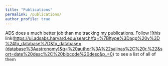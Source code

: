 ```yaml
---
title: "Publications"
permalink: /publications/
author_profile: true
---
```


ADS does a much better job than me tracking my publications. Follow ![this link(https://ui.adsabs.harvard.edu/search/fq=%7B!type%3Daqp%20v%3D%24fq_database%7D&fq_database=(database%3Aastronomy)&q=%20author%3A%22salinas%2C%20r.%22&sort=date%20desc%2C%20bibcode%20desc&p_=0)
to see a list of all of them
